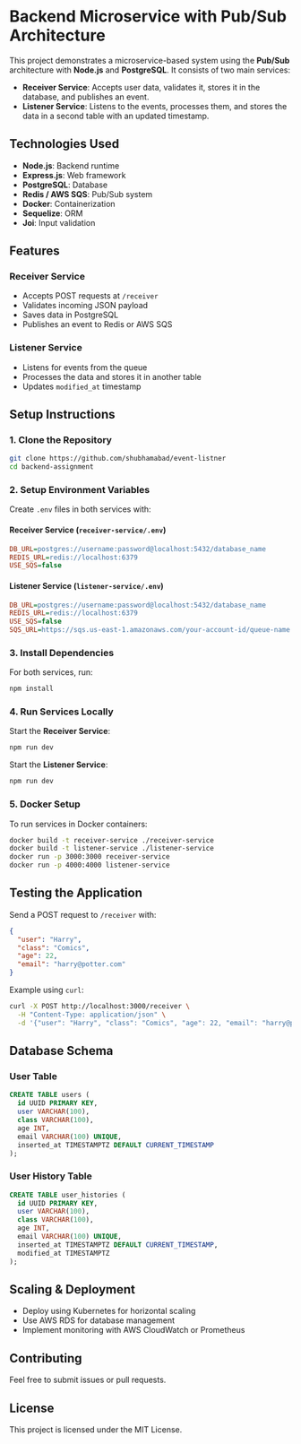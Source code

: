 # Backend Microservice with Pub/Sub Architecture

This project demonstrates a microservice-based system using the **Pub/Sub** architecture with **Node.js** and **PostgreSQL**. It consists of two main services:

- **Receiver Service**: Accepts user data, validates it, stores it in the database, and publishes an event.
- **Listener Service**: Listens to the events, processes them, and stores the data in a second table with an updated timestamp.

## Technologies Used

- **Node.js**: Backend runtime
- **Express.js**: Web framework
- **PostgreSQL**: Database
- **Redis / AWS SQS**: Pub/Sub system
- **Docker**: Containerization
- **Sequelize**: ORM
- **Joi**: Input validation

## Features

### **Receiver Service**
- Accepts POST requests at `/receiver`
- Validates incoming JSON payload
- Saves data in PostgreSQL
- Publishes an event to Redis or AWS SQS

### **Listener Service**
- Listens for events from the queue
- Processes the data and stores it in another table
- Updates `modified_at` timestamp

## Setup Instructions

### **1. Clone the Repository**
```bash
git clone https://github.com/shubhamabad/event-listner
cd backend-assignment
```

### **2. Setup Environment Variables**
Create `.env` files in both services with:

#### Receiver Service (`receiver-service/.env`)
```ini
DB_URL=postgres://username:password@localhost:5432/database_name
REDIS_URL=redis://localhost:6379
USE_SQS=false
```

#### Listener Service (`listener-service/.env`)
```ini
DB_URL=postgres://username:password@localhost:5432/database_name
REDIS_URL=redis://localhost:6379
USE_SQS=false
SQS_URL=https://sqs.us-east-1.amazonaws.com/your-account-id/queue-name
```

### **3. Install Dependencies**
For both services, run:
```bash
npm install
```

### **4. Run Services Locally**
Start the **Receiver Service**:
```bash
npm run dev
```
Start the **Listener Service**:
```bash
npm run dev
```

### **5. Docker Setup**
To run services in Docker containers:
```bash
docker build -t receiver-service ./receiver-service
docker build -t listener-service ./listener-service
docker run -p 3000:3000 receiver-service
docker run -p 4000:4000 listener-service
```

## Testing the Application
Send a POST request to `/receiver` with:
```json
{
  "user": "Harry",
  "class": "Comics",
  "age": 22,
  "email": "harry@potter.com"
}
```
Example using `curl`:
```bash
curl -X POST http://localhost:3000/receiver \
  -H "Content-Type: application/json" \
  -d '{"user": "Harry", "class": "Comics", "age": 22, "email": "harry@potter.com"}'
```

## Database Schema

### **User Table**
```sql
CREATE TABLE users (
  id UUID PRIMARY KEY,
  user VARCHAR(100),
  class VARCHAR(100),
  age INT,
  email VARCHAR(100) UNIQUE,
  inserted_at TIMESTAMPTZ DEFAULT CURRENT_TIMESTAMP
);
```

### **User History Table**
```sql
CREATE TABLE user_histories (
  id UUID PRIMARY KEY,
  user VARCHAR(100),
  class VARCHAR(100),
  age INT,
  email VARCHAR(100) UNIQUE,
  inserted_at TIMESTAMPTZ DEFAULT CURRENT_TIMESTAMP,
  modified_at TIMESTAMPTZ
);
```

## Scaling & Deployment
- Deploy using Kubernetes for horizontal scaling
- Use AWS RDS for database management
- Implement monitoring with AWS CloudWatch or Prometheus

## Contributing
Feel free to submit issues or pull requests.

## License
This project is licensed under the MIT License.

